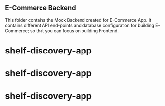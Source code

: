 ## E-Commerce Backend

This folder contains the Mock Backend created for E-Commerce App. It contains different API end-points and database configuration for building E-Commerce; so that you can focus on building Frontend.
# shelf-discovery-app
# shelf-discovery-app
# shelf-discovery-app
